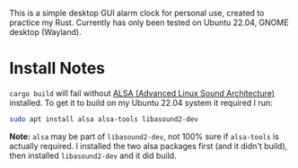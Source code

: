 This is a simple desktop GUI alarm clock for personal use, created to practice my Rust. Currently has only been tested on Ubuntu 22.04, GNOME desktop (Wayland).

# Install Notes
```cargo build``` will fail without [ALSA (Advanced Linux Sound Architecture)](https://www.alsa-project.org/wiki/Main_Page) installed. To get it to build on my Ubuntu 22.04 system it required I run:
```bash
sudo apt install alsa alsa-tools libasound2-dev
```
**Note:** ```alsa``` may be part of ```libasound2-dev```, not 100% sure if ```alsa-tools``` is actually required. I installed the two alsa packages first (and it didn't build), then installed ```libasound2-dev``` and it did build.
